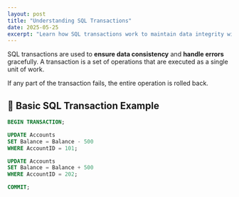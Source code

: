 ```yaml
---
layout: post
title: "Understanding SQL Transactions"
date: 2025-05-25
excerpt: "Learn how SQL transactions work to maintain data integrity with COMMIT and ROLLBACK."
---
```


SQL transactions are used to **ensure data consistency** and **handle errors** gracefully. A transaction is a set of operations that are executed as a single unit of work.

If any part of the transaction fails, the entire operation is rolled back.

## 🔹 Basic SQL Transaction Example 

```sql
BEGIN TRANSACTION;

UPDATE Accounts
SET Balance = Balance - 500
WHERE AccountID = 101;

UPDATE Accounts
SET Balance = Balance + 500
WHERE AccountID = 202;

COMMIT;
